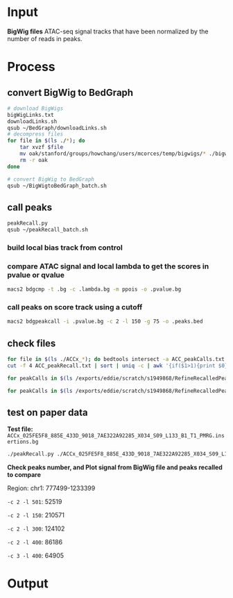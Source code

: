 # Input
**BigWig files**
ATAC-seq signal tracks that have been normalized by the number of reads in peaks. 
# Process
## convert BigWig to BedGraph
```bash
# download BigWigs
bigWigLinks.txt
downloadLinks.sh
qsub ~/BedGraph/downloadLinks.sh
# decompress files
for file in $(ls ./*); do
	tar xvzf $file
	mv oak/stanford/groups/howchang/users/mcorces/temp/bigwigs/* ./bigwigs
	rm -r oak
done
```
```bash
# convert BigWig to BedGraph
qsub ~/BigWigtoBedGraph_batch.sh
```
## call peaks
```bash
peakRecall.py
qsub ~/peakRecall_batch.sh
```
### build local bias track from control
### compare ATAC signal and local lambda to get the scores in pvalue or qvalue
```bash
macs2 bdgcmp -t .bg -c .lambda.bg -m ppois -o .pvalue.bg
```
### call peaks on score track using a cutoff
```bash
macs2 bdgpeakcall -i .pvalue.bg -c 2 -l 150 -g 75 -o .peaks.bed
```
## check files
```bash
for file in $(ls ./ACCx_*); do bedtools intersect -a ACC_peakCalls.txt.sorted -b $file -f 0.5 -u >> ACC_peakRecall.txt; done
cut -f 4 ACC_peakRecall.txt | sort | uniq -c | awk '{if($1>1){print $0}}' | wc -l
```
```bash
for peakCalls in $(ls /exports/eddie/scratch/s1949868/RefineRecalledPeaks/*.txt.sorted); do  echo $peakCalls;  cancerType=`echo ${peakCalls#*/RefineRecalledPeaks/}`;  cancerType=`echo ${cancerType%_peakCalls*}`; echo $cancerType; for file in $(ls /exports/eddie/scratch/s1949868/RefineRecalledPeaks/$cancerType*.peaks.bed.sorted); do bedtools intersect -a $peakCalls -b $file -f 0.5 -u >> ${cancerType}_PeakRecall.total.txt; done; a=`cut -f 4 ${cancerType}_PeakRecall.total.txt | sort | uniq -c | awk '{if($1>1){print $0}}' | wc -l | awk '{print $1}'`; b=`wc -l $peakCalls | awk '{print $1}'`; echo -e "$cancerType\t$a\t$b" ; done
```
```bash
for peakCalls in $(ls /exports/eddie/scratch/s1949868/RefineRecalledPeaks/*.txt.sorted); do  echo $peakCalls;  cancerType=`echo ${peakCalls#*/RefineRecalledPeaks/}`;  cancerType=`echo ${cancerType%_peakCalls*}`; echo $cancerType; for file in $(ls /exports/eddie/scratch/s1949868/RefineRecalledPeaks/$cancerType*.peaks.bed.sorted); do bedtools intersect -a $peakCalls -b $file -f 0.5 -u >> ${cancerType}_PeakRecall.total.txt; done; Recalled = `cut -f 4 ${cancerType}_PeakRecall.total.txt | sort | uniq -c | awk '{if($1>1){print $0}}' | wc -l`; Original = `wc -l $peakCalls`; echo -e "$cancerType\t$recalled\t$original"; done
```
## test on paper data
**Test file:** `ACCx_025FE5F8_885E_433D_9018_7AE322A92285_X034_S09_L133_B1_T1_PMRG.insertions.bg`
```bash
./peakRecall.py ./ACCx_025FE5F8_885E_433D_9018_7AE322A92285_X034_S09_L133_B1_T1_PMRG.insertions.bg
```
**Check peaks number, and Plot signal from BigWig file and peaks recalled to compare**

Region: chr1: 777499-1233399

`-c 2 -l 501`: 52519 


`-c 2 -l 150`: 210571

`-c 2 -l 300`: 124102

`-c 2 -l 400`: 86186


`-c 3 -l 400`: 64905 
# Output
<!--stackedit_data:
eyJoaXN0b3J5IjpbNTg2NzAyODgxLDU1MDkxNDc2MywxOTY3Nz
g4OTQyLC00NzQ3ODc4NDgsMTY4NjY0NTY0NSwtMjA5NzkyNzk3
NiwtMzA5ODI0NjQxLC05NTQ4ODY4MzYsMjA1Mjk1OTM0NywtNT
I2MTQ4NjA0LDEzMjc2MzUyNDYsLTE3MjgyNzE0NzgsLTEyNDg2
OTE4MzcsMzE3MTAyNDQ4LC03MDc0OTM1MjQsMzE3MTAyNDQ4LD
E4MDk5NjIxNDIsLTE4NjQzOTUyMjUsMTM1Mzc5MjgyMywxMDc1
MjUyNjFdfQ==
-->